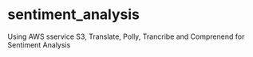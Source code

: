 # sentiment_analysis
Using AWS sservice S3, Translate, Polly, Trancribe and Comprenend for Sentiment Analysis
